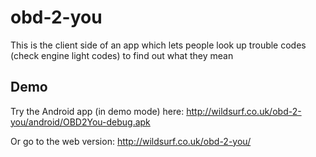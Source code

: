 obd-2-you
=========

This is the client side of an app which lets people look up trouble codes (check engine light codes) to find out what they mean


## Demo

Try the Android app (in demo mode) here:
http://wildsurf.co.uk/obd-2-you/android/OBD2You-debug.apk

Or go to the web version:
http://wildsurf.co.uk/obd-2-you/
